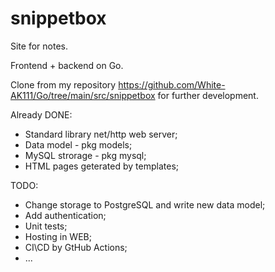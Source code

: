 # snippetbox
Site for notes. 

Frontend + backend on Go. 

Clone from my repository https://github.com/White-AK111/Go/tree/main/src/snippetbox for further development.


Already DONE:
- Standard library net/http web server;
- Data model - pkg models;
- MySQL strorage - pkg mysql;
- HTML pages geterated by templates;


TODO:
- Change storage to PostgreSQL and write new data model;
- Add authentication;
- Unit tests;
- Hosting in WEB;
- CI\CD by GtHub Actions;
- ...
